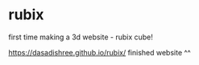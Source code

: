 # rubix

first time making a 3d website - rubix cube!

https://dasadishree.github.io/rubix/
finished website ^^
